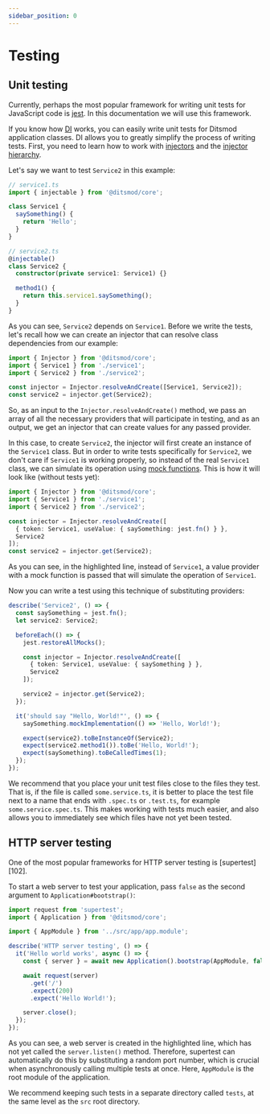 ```yaml
---
sidebar_position: 0
---
```


# Testing

## Unit testing

Currently, perhaps the most popular framework for writing unit tests for JavaScript code is [jest][100]. In this documentation we will use this framework.

If you know how [DI][1] works, you can easily write unit tests for Ditsmod application classes. DI allows you to greatly simplify the process of writing tests. First, you need to learn how to work with [injectors][2] and the [injector hierarchy][3].

Let's say we want to test `Service2` in this example:

```ts
// service1.ts
import { injectable } from '@ditsmod/core';

class Service1 {
  saySomething() {
    return 'Hello';
  }
}

// service2.ts
@injectable()
class Service2 {
  constructor(private service1: Service1) {}

  method1() {
    return this.service1.saySomething();
  }
}
```

As you can see, `Service2` depends on `Service1`. Before we write the tests, let's recall how we can create an injector that can resolve class dependencies from our example:

```ts
import { Injector } from '@ditsmod/core';
import { Service1 } from './service1';
import { Service2 } from './service2';

const injector = Injector.resolveAndCreate([Service1, Service2]);
const service2 = injector.get(Service2);
```

So, as an input to the `Injector.resolveAndCreate()` method, we pass an array of all the necessary providers that will participate in testing, and as an output, we get an injector that can create values for any passed provider.

In this case, to create `Service2`, the injector will first create an instance of the `Service1` class. But in order to write tests specifically for `Service2`, we don't care if `Service1` is working properly, so instead of the real `Service1` class, we can simulate its operation using [mock functions][101]. This is how it will look like (without tests yet):

```ts {6}
import { Injector } from '@ditsmod/core';
import { Service1 } from './service1';
import { Service2 } from './service2';

const injector = Injector.resolveAndCreate([
  { token: Service1, useValue: { saySomething: jest.fn() } },
  Service2
]);
const service2 = injector.get(Service2);
```

As you can see, in the highlighted line, instead of `Service1`, a value provider with a mock function is passed that will simulate the operation of `Service1`.

Now you can write a test using this technique of substituting providers:

```ts {2,9}
describe('Service2', () => {
  const saySomething = jest.fn();
  let service2: Service2;

  beforeEach(() => {
    jest.restoreAllMocks();

    const injector = Injector.resolveAndCreate([
      { token: Service1, useValue: { saySomething } },
      Service2
    ]);

    service2 = injector.get(Service2);
  });

  it('should say "Hello, World!"', () => {
    saySomething.mockImplementation(() => 'Hello, World!');

    expect(service2).toBeInstanceOf(Service2);
    expect(service2.method1()).toBe('Hello, World!');
    expect(saySomething).toBeCalledTimes(1);
  });
});
```

We recommend that you place your unit test files close to the files they test. That is, if the file is called `some.service.ts`, it is better to place the test file next to a name that ends with `.spec.ts` or `.test.ts`, for example `some.service.spec.ts`. This makes working with tests much easier, and also allows you to immediately see which files have not yet been tested.

## HTTP server testing

One of the most popular frameworks for HTTP server testing is [supertest][102].

To start a web server to test your application, pass `false` as the second argument to `Application#bootstrap()`:

```ts {8}
import request from 'supertest';
import { Application } from '@ditsmod/core';

import { AppModule } from '../src/app/app.module';

describe('HTTP server testing', () => {
  it('Hello world works', async () => {
    const { server } = await new Application().bootstrap(AppModule, false);

    await request(server)
      .get('/')
      .expect(200)
      .expect('Hello World!');

    server.close();
  });
});
```

As you can see, a web server is created in the highlighted line, which has not yet called the `server.listen()` method. Therefore, supertest can automatically do this by substituting a random port number, which is crucial when asynchronously calling multiple tests at once. Here, `AppModule` is the root module of the application.

We recommend keeping such tests in a separate directory called `tests`, at the same level as the `src` root directory.






[1]: /components-of-ditsmod-app/dependency-injection
[2]: /components-of-ditsmod-app/dependency-injection#injector
[3]: /components-of-ditsmod-app/dependency-injection#hierarchy-of-injectors

[100]: https://jestjs.io/
[101]: https://jestjs.io/docs/mock-functions
